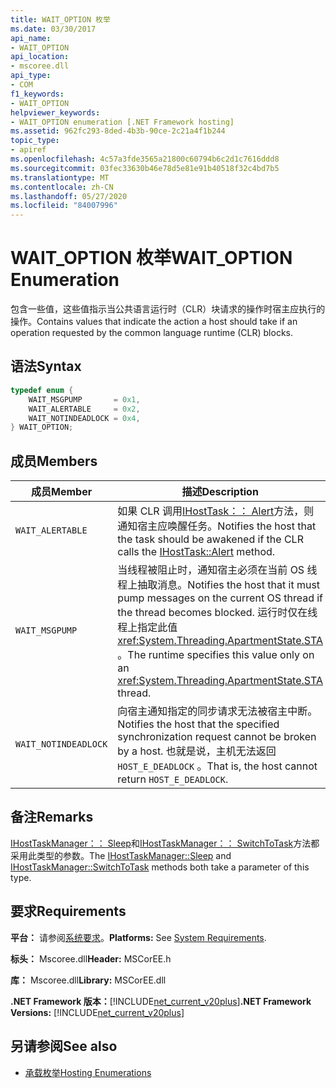 ```yaml
---
title: WAIT_OPTION 枚举
ms.date: 03/30/2017
api_name:
- WAIT_OPTION
api_location:
- mscoree.dll
api_type:
- COM
f1_keywords:
- WAIT_OPTION
helpviewer_keywords:
- WAIT_OPTION enumeration [.NET Framework hosting]
ms.assetid: 962fc293-8ded-4b3b-90ce-2c21a4f1b244
topic_type:
- apiref
ms.openlocfilehash: 4c57a3fde3565a21800c60794b6c2d1c7616ddd8
ms.sourcegitcommit: 03fec33630b46e78d5e81e91b40518f32c4bd7b5
ms.translationtype: MT
ms.contentlocale: zh-CN
ms.lasthandoff: 05/27/2020
ms.locfileid: "84007996"
---
```

# <a name="wait_option-enumeration"></a><span data-ttu-id="f6339-102">WAIT_OPTION 枚举</span><span class="sxs-lookup"><span data-stu-id="f6339-102">WAIT_OPTION Enumeration</span></span>
<span data-ttu-id="f6339-103">包含一些值，这些值指示当公共语言运行时（CLR）块请求的操作时宿主应执行的操作。</span><span class="sxs-lookup"><span data-stu-id="f6339-103">Contains values that indicate the action a host should take if an operation requested by the common language runtime (CLR) blocks.</span></span>  
  
## <a name="syntax"></a><span data-ttu-id="f6339-104">语法</span><span class="sxs-lookup"><span data-stu-id="f6339-104">Syntax</span></span>  
  
```cpp  
typedef enum {  
    WAIT_MSGPUMP       = 0x1,  
    WAIT_ALERTABLE     = 0x2,  
    WAIT_NOTINDEADLOCK = 0x4,  
} WAIT_OPTION;  
```  
  
## <a name="members"></a><span data-ttu-id="f6339-105">成员</span><span class="sxs-lookup"><span data-stu-id="f6339-105">Members</span></span>  
  
|<span data-ttu-id="f6339-106">成员</span><span class="sxs-lookup"><span data-stu-id="f6339-106">Member</span></span>|<span data-ttu-id="f6339-107">描述</span><span class="sxs-lookup"><span data-stu-id="f6339-107">Description</span></span>|  
|------------|-----------------|  
|`WAIT_ALERTABLE`|<span data-ttu-id="f6339-108">如果 CLR 调用[IHostTask：： Alert](ihosttask-alert-method.md)方法，则通知宿主应唤醒任务。</span><span class="sxs-lookup"><span data-stu-id="f6339-108">Notifies the host that the task should be awakened if the CLR calls the [IHostTask::Alert](ihosttask-alert-method.md) method.</span></span>|  
|`WAIT_MSGPUMP`|<span data-ttu-id="f6339-109">当线程被阻止时，通知宿主必须在当前 OS 线程上抽取消息。</span><span class="sxs-lookup"><span data-stu-id="f6339-109">Notifies the host that it must pump messages on the current OS thread if the thread becomes blocked.</span></span> <span data-ttu-id="f6339-110">运行时仅在线程上指定此值 <xref:System.Threading.ApartmentState.STA> 。</span><span class="sxs-lookup"><span data-stu-id="f6339-110">The runtime specifies this value only on an <xref:System.Threading.ApartmentState.STA> thread.</span></span>|  
|`WAIT_NOTINDEADLOCK`|<span data-ttu-id="f6339-111">向宿主通知指定的同步请求无法被宿主中断。</span><span class="sxs-lookup"><span data-stu-id="f6339-111">Notifies the host that the specified synchronization request cannot be broken by a host.</span></span> <span data-ttu-id="f6339-112">也就是说，主机无法返回 `HOST_E_DEADLOCK` 。</span><span class="sxs-lookup"><span data-stu-id="f6339-112">That is, the host cannot return `HOST_E_DEADLOCK`.</span></span>|  
  
## <a name="remarks"></a><span data-ttu-id="f6339-113">备注</span><span class="sxs-lookup"><span data-stu-id="f6339-113">Remarks</span></span>  
 <span data-ttu-id="f6339-114">[IHostTaskManager：： Sleep](../../../../docs/framework/unmanaged-api/hosting/ihosttaskmanager-sleep-method.md)和[IHostTaskManager：： SwitchToTask](ihosttaskmanager-switchtotask-method.md)方法都采用此类型的参数。</span><span class="sxs-lookup"><span data-stu-id="f6339-114">The [IHostTaskManager::Sleep](../../../../docs/framework/unmanaged-api/hosting/ihosttaskmanager-sleep-method.md) and [IHostTaskManager::SwitchToTask](ihosttaskmanager-switchtotask-method.md) methods both take a parameter of this type.</span></span>  
  
## <a name="requirements"></a><span data-ttu-id="f6339-115">要求</span><span class="sxs-lookup"><span data-stu-id="f6339-115">Requirements</span></span>  
 <span data-ttu-id="f6339-116">**平台：** 请参阅[系统要求](../../get-started/system-requirements.md)。</span><span class="sxs-lookup"><span data-stu-id="f6339-116">**Platforms:** See [System Requirements](../../get-started/system-requirements.md).</span></span>  
  
 <span data-ttu-id="f6339-117">**标头：** Mscoree.dll</span><span class="sxs-lookup"><span data-stu-id="f6339-117">**Header:** MSCorEE.h</span></span>  
  
 <span data-ttu-id="f6339-118">**库：** Mscoree.dll</span><span class="sxs-lookup"><span data-stu-id="f6339-118">**Library:** MSCorEE.dll</span></span>  
  
 <span data-ttu-id="f6339-119">**.NET Framework 版本：**[!INCLUDE[net_current_v20plus](../../../../includes/net-current-v20plus-md.md)]</span><span class="sxs-lookup"><span data-stu-id="f6339-119">**.NET Framework Versions:** [!INCLUDE[net_current_v20plus](../../../../includes/net-current-v20plus-md.md)]</span></span>  
  
## <a name="see-also"></a><span data-ttu-id="f6339-120">另请参阅</span><span class="sxs-lookup"><span data-stu-id="f6339-120">See also</span></span>

- [<span data-ttu-id="f6339-121">承载枚举</span><span class="sxs-lookup"><span data-stu-id="f6339-121">Hosting Enumerations</span></span>](hosting-enumerations.md)
